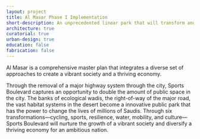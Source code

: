 ```yaml
---
layout: project
title: Al Masar Phase I Implementation
short-description: An unprecedented linear park that will transform and reconnect the city; an urban public space that is more than just a bike path.
architecture: true
curatorial: true
urban-design: true
education: false
fabrication: false
---
```


Al Masar is a comprehensive master plan that integrates a diverse set of approaches to create a vibrant society and a thriving economy.

Through the removal of a major highway system through the city, Sports Boulevard captures an opportunity to double the amount of public space in the city. The banks of ecological wadis, the right-of-way of the major road, the vast habitat systems in the desert become a innovative public park that has the power to change the lives of millions of Saudis. Through six transformations—cycling, sports, resilience, water, mobility, and culture—Sports Boulevard will nurture the growth of a vibrant society and diversify a thriving economy for an ambitious nation.